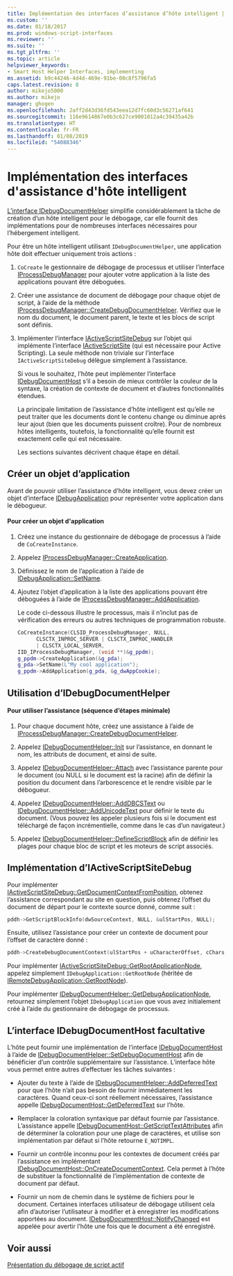 ```yaml
---
title: Implémentation des interfaces d’assistance d’hôte intelligent | Microsoft Docs
ms.custom: ''
ms.date: 01/18/2017
ms.prod: windows-script-interfaces
ms.reviewer: ''
ms.suite: ''
ms.tgt_pltfrm: ''
ms.topic: article
helpviewer_keywords:
- Smart Host Helper Interfaces, implementing
ms.assetid: b9c44246-4d4d-469e-91be-00c8f5796fa5
caps.latest.revision: 8
author: mikejo5000
ms.author: mikejo
manager: ghogen
ms.openlocfilehash: 2aff2d43d36fd543eea12d7fc60d3c56271af641
ms.sourcegitcommit: 116e9614867e0b3c627ce9001012a4c39435a42b
ms.translationtype: HT
ms.contentlocale: fr-FR
ms.lasthandoff: 01/08/2019
ms.locfileid: "54088346"
---
```

# <a name="implementing-smart-host-helper-interfaces"></a>Implémentation des interfaces d'assistance d'hôte intelligent
[L’interface IDebugDocumentHelper](../winscript/reference/idebugdocumenthelper-interface.md) simplifie considérablement la tâche de création d’un hôte intelligent pour le débogage, car elle fournit des implémentations pour de nombreuses interfaces nécessaires pour l’hébergement intelligent.  
  
 Pour être un hôte intelligent utilisant `IDebugDocumentHelper`, une application hôte doit effectuer uniquement trois actions :  
  
1. `CoCreate` le gestionnaire de débogage de processus et utiliser l’interface [IProcessDebugManager](../winscript/reference/iprocessdebugmanager-interface.md) pour ajouter votre application à la liste des applications pouvant être déboguées.  
  
2. Créer une assistance de document de débogage pour chaque objet de script, à l’aide de la méthode [IProcessDebugManager::CreateDebugDocumentHelper](../winscript/reference/iprocessdebugmanager-createdebugdocumenthelper.md). Vérifiez que le nom du document, le document parent, le texte et les blocs de script sont définis.  
  
3. Implémenter l’interface [IActiveScriptSiteDebug](../winscript/reference/iactivescriptsitedebug-interface.md) sur l’objet qui implémente l’interface [IActiveScriptSite](../winscript/reference/iactivescriptsite.md) (qui est nécessaire pour Active Scripting). La seule méthode non triviale sur l’interface `IActiveScriptSiteDebug` délègue simplement à l’assistance.  
  
   Si vous le souhaitez, l’hôte peut implémenter l’interface [IDebugDocumentHost](../winscript/reference/idebugdocumenthost-interface.md) s’il a besoin de mieux contrôler la couleur de la syntaxe, la création de contexte de document et d’autres fonctionnalités étendues.  
  
   La principale limitation de l’assistance d’hôte intelligent est qu’elle ne peut traiter que les documents dont le contenu change ou diminue après leur ajout (bien que les documents puissent croître). Pour de nombreux hôtes intelligents, toutefois, la fonctionnalité qu’elle fournit est exactement celle qui est nécessaire.  
  
   Les sections suivantes décrivent chaque étape en détail.  
  
## <a name="create-an-application-object"></a>Créer un objet d’application  
 Avant de pouvoir utiliser l’assistance d’hôte intelligent, vous devez créer un objet d’interface [IDebugApplication](../winscript/reference/idebugapplication-interface.md) pour représenter votre application dans le débogueur.  
  
#### <a name="to-create-an-application-object"></a>Pour créer un objet d'application  
  
1.  Créez une instance du gestionnaire de débogage de processus à l’aide de `CoCreateInstance`.  
  
2.  Appelez [IProcessDebugManager::CreateApplication](../winscript/reference/iprocessdebugmanager-createapplication.md).  
  
3.  Définissez le nom de l’application à l’aide de [IDebugApplication::SetName](../winscript/reference/idebugapplication-setname.md).  
  
4.  Ajoutez l’objet d’application à la liste des applications pouvant être déboguées à l’aide de [IProcessDebugManager::AddApplication](../winscript/reference/iprocessdebugmanager-addapplication.md).  
  
     Le code ci-dessous illustre le processus, mais il n’inclut pas de vérification des erreurs ou autres techniques de programmation robuste.  
  
    ```cpp
    CoCreateInstance(CLSID_ProcessDebugManager, NULL,  
          CLSCTX_INPROC_SERVER | CLSCTX_INPROC_HANDLER  
          | CLSCTX_LOCAL_SERVER,  
    IID_IProcessDebugManager, (void **)&g_ppdm);  
    g_ppdm->CreateApplication(&g_pda);  
    g_pda->SetName(L"My cool application");  
    g_ppdm->AddApplication(g_pda, &g_dwAppCookie);  
    ```  
  
## <a name="using-idebugdocumenthelper"></a>Utilisation d’IDebugDocumentHelper  
  
#### <a name="to-use-the-helper-minimal-sequence-of-steps"></a>Pour utiliser l’assistance (séquence d’étapes minimale)  
  
1.  Pour chaque document hôte, créez une assistance à l’aide de [IProcessDebugManager::CreateDebugDocumentHelper](../winscript/reference/iprocessdebugmanager-createdebugdocumenthelper.md).  
  
2.  Appelez [IDebugDocumentHelper::Init](../winscript/reference/idebugdocumenthelper-init.md) sur l’assistance, en donnant le nom, les attributs de document, et ainsi de suite.  
  
3.  Appelez [IDebugDocumentHelper::Attach](../winscript/reference/idebugdocumenthelper-attach.md) avec l’assistance parente pour le document (ou NULL si le document est la racine) afin de définir la position du document dans l’arborescence et le rendre visible par le débogueur.  
  
4.  Appelez [IDebugDocumentHelper::AddDBCSText](../winscript/reference/idebugdocumenthelper-adddbcstext.md) ou [IDebugDocumentHelper::AddUnicodeText](../winscript/reference/idebugdocumenthelper-addunicodetext.md) pour définir le texte du document. (Vous pouvez les appeler plusieurs fois si le document est téléchargé de façon incrémentielle, comme dans le cas d’un navigateur.)  
  
5.  Appelez [IDebugDocumentHelper::DefineScriptBlock](../winscript/reference/idebugdocumenthelper-definescriptblock.md) afin de définir les plages pour chaque bloc de script et les moteurs de script associés.  
  
## <a name="implementing-iactivescriptsitedebug"></a>Implémentation d’IActiveScriptSiteDebug  
 Pour implémenter [IActiveScriptSiteDebug::GetDocumentContextFromPosition](../winscript/reference/iactivescriptsitedebug-getdocumentcontextfromposition.md), obtenez l’assistance correspondant au site en question, puis obtenez l’offset du document de départ pour le contexte source donné, comme suit :  
  
```cpp
pddh->GetScriptBlockInfo(dwSourceContext, NULL, &ulStartPos, NULL);  
```  
  
 Ensuite, utilisez l’assistance pour créer un contexte de document pour l’offset de caractère donné :  
  
```cpp
pddh->CreateDebugDocumentContext(ulStartPos + uCharacterOffset, cChars, &pddcNew);  
```  
  
 Pour implémenter [IActiveScriptSiteDebug::GetRootApplicationNode](../winscript/reference/iactivescriptsitedebug-getrootapplicationnode.md), appelez simplement `IDebugApplication::GetRootNode` (héritée de [IRemoteDebugApplication::GetRootNode](../winscript/reference/iremotedebugapplication-getrootnode.md)).  
  
 Pour implémenter [IDebugDocumentHelper::GetDebugApplicationNode](../winscript/reference/idebugdocumenthelper-getdebugapplicationnode.md), retournez simplement l’objet `IDebugApplication` que vous avez initialement créé à l’aide du gestionnaire de débogage de processus.  
  
## <a name="the-optional-idebugdocumenthost-interface"></a>L’interface IDebugDocumentHost facultative  
 L’hôte peut fournir une implémentation de l’interface [IDebugDocumentHost](../winscript/reference/idebugdocumenthost-interface.md) à l’aide de [IDebugDocumentHelper::SetDebugDocumentHost](../winscript/reference/idebugdocumenthelper-setdebugdocumenthost.md) afin de bénéficier d’un contrôle supplémentaire sur l’assistance. L’interface hôte vous permet entre autres d’effectuer les tâches suivantes :  
  
-   Ajouter du texte à l’aide de [IDebugDocumentHelper::AddDeferredText](../winscript/reference/idebugdocumenthelper-adddeferredtext.md) pour que l’hôte n’ait pas besoin de fournir immédiatement les caractères. Quand ceux-ci sont réellement nécessaires, l’assistance appelle [IDebugDocumentHost::GetDeferredText](../winscript/reference/idebugdocumenthost-getdeferredtext.md) sur l’hôte.  
  
-   Remplacer la coloration syntaxique par défaut fournie par l’assistance. L’assistance appelle [IDebugDocumentHost::GetScriptTextAttributes](../winscript/reference/idebugdocumenthost-getscripttextattributes.md) afin de déterminer la coloration pour une plage de caractères, et utilise son implémentation par défaut si l’hôte retourne `E_NOTIMPL`.  
  
-   Fournir un contrôle inconnu pour les contextes de document créés par l’assistance en implémentant [IDebugDocumentHost::OnCreateDocumentContext](../winscript/reference/idebugdocumenthost-oncreatedocumentcontext.md). Cela permet à l’hôte de substituer la fonctionnalité de l’implémentation de contexte de document par défaut.  
  
-   Fournir un nom de chemin dans le système de fichiers pour le document. Certaines interfaces utilisateur de débogage utilisent cela afin d’autoriser l’utilisateur à modifier et à enregistrer les modifications apportées au document. [IDebugDocumentHost::NotifyChanged](../winscript/reference/idebugdocumenthost-notifychanged.md) est appelée pour avertir l’hôte une fois que le document a été enregistré.  
  
## <a name="see-also"></a>Voir aussi  
 [Présentation du débogage de script actif](../winscript/active-script-debugging-overview.md)
